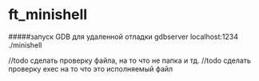 # ft_minishell

#####запуск GDB для удаленной отладки
gdbserver localhost:1234 ./minishell

//todo сделать проверку файла, на то что не папка и тд.
//todo сделать проверку exec на то что это исполняемый файл
